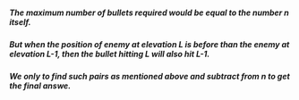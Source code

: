 ##### The maximum number of bullets required would be equal to the number n itself.
##### But when the position of enemy at elevation L is before than the enemy at elevation L-1, then the bullet hitting L will also hit L-1.
##### We only to find such pairs as mentioned above and subtract from n to get the final answe.
